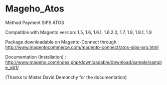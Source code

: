 Mageho_Atos
===========

Method Payment SIPS ATOS

Compatible with Magento version: 1.5, 1.6, 1.6.1, 1.6.2.0, 1.7, 1.8, 1.8.1, 1.9

Package downloadable on Magento-Connect through : 
http://www.magentocommerce.com/magento-connect/atos-sips-pro.html

Documentation (Installation) :
http://www.mageho.com/index.php/downloadable/download/sample/sample_id/1/

(Thanks to Mister David Demonchy for the documentation)

